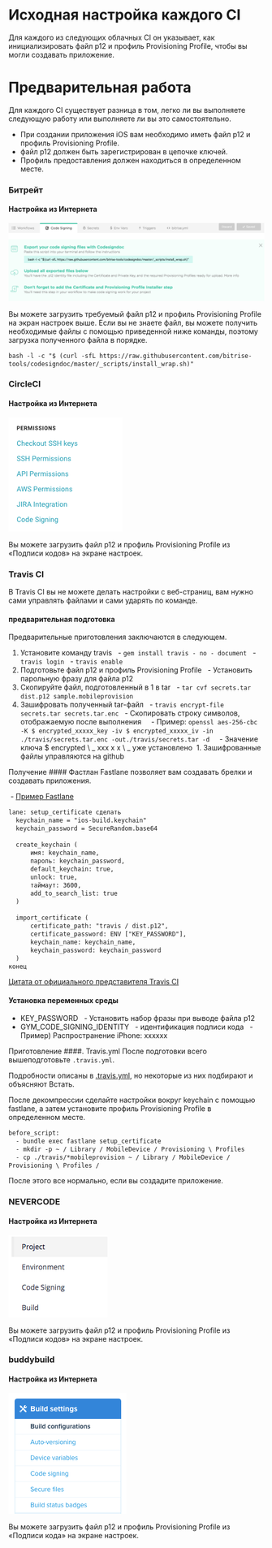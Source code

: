 # Исходная настройка каждого CI
Для каждого из следующих облачных CI он указывает, как инициализировать файл p12 и профиль Provisioning Profile, чтобы вы могли создавать приложение.

# Предварительная работа
Для каждого CI существует разница в том, легко ли вы выполняете следующую работу или выполняете ли вы это самостоятельно.

- При создании приложения iOS вам необходимо иметь файл p12 и профиль Provisioning Profile.
- файл p12 должен быть зарегистрирован в цепочке ключей.
- Профиль предоставления должен находиться в определенном месте.

### Битрейт

#### Настройка из Интернета
![Настройки установки битрейта](img/bitrise-setting.png)

Вы можете загрузить требуемый файл p12 и профиль Provisioning Profile на экран настроек выше.
Если вы не знаете файл, вы можете получить необходимые файлы с помощью приведенной ниже команды, поэтому загрузка полученного файла в порядке.

```
bash -l -c "$ (curl -sfL https://raw.githubusercontent.com/bitrise-tools/codesigndoc/master/_scripts/install_wrap.sh)"
```

### CircleCI

#### Настройка из Интернета
![Экран настройки CircleCI](img/circleci-setting-list.png)

Вы можете загрузить файл p12 и профиль Provisioning Profile из «Подписи кодов» на экране настроек.

### Travis CI
В Travis CI вы не можете делать настройки с веб-страниц, вам нужно сами управлять файлами и сами ударять по команде.

#### предварительная подготовка
Предварительные приготовления заключаются в следующем.

1. Установите команду travis
  - `gem install travis - no - document`
  - `travis login`
  - `travis enable`
1. Подготовьте файл p12 и профиль Provisioning Profile
  - Установить парольную фразу для файла p12
1. Скопируйте файл, подготовленный в 1 в tar
  - `tar cvf secrets.tar dist.p12 sample.mobileprovision`
1. Зашифровать полученный tar-файл
  - `travis encrypt-file secrets.tar secrets.tar.enc`
  - Скопировать строку символов, отображаемую после выполнения
    - Пример: `openssl aes-256-cbc -K $ encrypted_xxxxx_key -iv $ encrypted_xxxxx_iv -in ./travis/secrets.tar.enc -out./travis/secrets.tar -d`
    - Значение ключа $ encrypted \ _ xxx x x \ _ уже установлено
 1. Зашифрованные файлы управляются на github

Получение #### Фастлан
Fastlane позволяет вам создавать брелки и создавать приложения.

 - [Пример Fastlane](https://github.com/tarappo/ci-sample-ios/blob/master/fastlane/Fastfile)

```
lane: setup_certificate сделать
  keychain_name = "ios-build.keychain"
  keychain_password = SecureRandom.base64

  create_keychain (
      имя: keychain_name,
      пароль: keychain_password,
      default_keychain: true,
      unlock: true,
      таймаут: 3600,
      add_to_search_list: true
  )

  import_certificate (
      certificate_path: "travis / dist.p12",
      certificate_password: ENV ["KEY_PASSWORD"],
      keychain_name: keychain_name,
      keychain_password: keychain_password
  )
конец
```
[Цитата от официального представителя Travis CI](https://docs.travis-ci.com/user/common-build-problems/#Mac%3A-macOS-Sierra-(10.12)-Code-Signing-Errors)

#### Установка переменных среды
- KEY_PASSWORD
  - Установить набор фразы при выводе файла p12
- GYM_CODE_SIGNING_IDENTITY
  - идентификация подписи кода
  - Пример) Распространение iPhone: xxxxxx

Приготовление ####. Travis.yml
После подготовки всего вышеподготовьте `.travis.yml`.

Подробности описаны в [.travis.yml](https://github.com/tarappo/ci-sample-ios/blob/master/.travis.yml), но некоторые из них подбирают и объясняют Встать.

После декомпрессии сделайте настройки вокруг keychain с помощью fastlane, а затем установите профиль Provisioning Profile в определенном месте.

```
before_script:
  - bundle exec fastlane setup_certificate
  - mkdir -p ~ / Library / MobileDevice / Provisioning \ Profiles
  - cp ./travis/*mobileprovision ~ / Library / MobileDevice / Provisioning \ Profiles /
```

После этого все нормально, если вы создадите приложение.


### NEVERCODE

#### Настройка из Интернета

![Экран настройки NEVERCODE](img/nevercode-setting.png)

Вы можете загрузить файл p12 и профиль Provisioning Profile из «Подписи кодов» на экране настроек.

### buddybuild
#### Настройка из Интернета
![setup setup setup](img/buddybuild-setting.png)

Вы можете загрузить файл p12 и профиль Provisioning Profile из «Подписи кода» на экране настроек.
